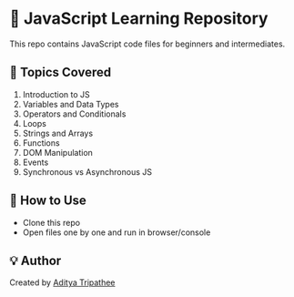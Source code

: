 # 📘 JavaScript Learning Repository

This repo contains JavaScript code files for beginners and intermediates.

## 📂 Topics Covered

1. Introduction to JS
2. Variables and Data Types
3. Operators and Conditionals
4. Loops
5. Strings and Arrays
6. Functions
7. DOM Manipulation
8. Events
9. Synchronous vs Asynchronous JS

## 🚀 How to Use

- Clone this repo
- Open files one by one and run in browser/console

## 💡 Author

Created by [Aditya Tripathee](https://github.com/aditya-tripathee)

